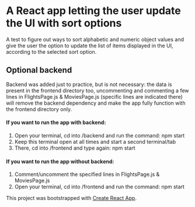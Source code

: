 # A React app letting the user update the UI with sort options
A test to figure out ways to sort alphabetic and numeric object values and give the user the option to update the list of items displayed in the UI, according to the selected sort option.

## Optional backend
Backend was added just to practice, but is not necessary: the data is present in the frontend directory too, uncommenting and commenting a few lines in FlightsPage.js & MoviesPage.js (specific lines are indicated there) will remove the backend dependency and make the app fully function with the frontend directory only.

#### If you want to run the app with backend:
1. Open your terminal, cd into /backend and run the command: npm start
2. Keep this terminal open at all times and start a second terminal/tab
3. There, cd into /frontend and type again: npm start

#### If you want to run the app without backend:
1. Comment/uncomment the specified lines in FlightsPage.js & MoviesPage.js
2. Open your terminal, cd into /frontend and run the command: npm start


This project was bootstrapped with [Create React App](https://github.com/facebook/create-react-app).